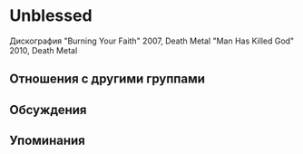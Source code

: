 # Unblessed

Дискография
"Burning Your Faith" 2007, Death Metal
"Man Has Killed God" 2010, Death Metal

## Отношения с другими группами


## Обсуждения


## Упоминания

